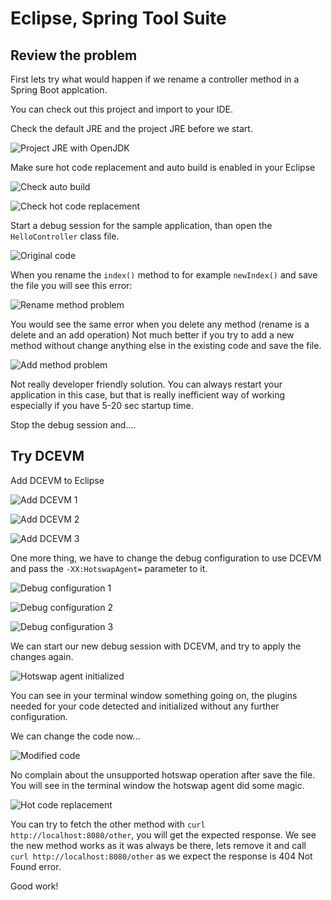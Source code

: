 # Eclipse, Spring Tool Suite

## Review the problem

First lets try what would happen if we rename a controller method in a Spring Boot applcation.

You can check out this project and import to your IDE.

Check the default JRE and the project JRE before we start.

![Project JRE with OpenJDK](./ProjectJRE.png)

Make sure hot code replacement and auto build is enabled in your Eclipse

![Check auto build](./CheckAutoBuild.png)

![Check hot code replacement](./CheckHotCodeReplacement.png)

Start a debug session for the sample application, than open the `HelloController` class file.

![Original code](./OriginalCode.png)

When you rename the `index()` method to for example `newIndex()` and save the file you will see this error:

![Rename method problem](./RenameMethodProblem.png)

You would see the same error when you delete any method (rename is a delete and an add operation)
Not much better if you try to add a new method without change anything else in the existing code and save the file.

![Add method problem](./AddMethodProblem.png)

Not really developer friendly solution. You can always restart your application in this case, but that is
really inefficient way of working especially if you have 5-20 sec startup time.

Stop the debug session and....

## Try DCEVM

Add DCEVM to Eclipse

![Add DCEVM 1](./AddNewJRE-DCEVM-1.png)

![Add DCEVM 2](./AddNewJRE-DCEVM-2.png)

![Add DCEVM 3](./AddNewJRE-DCEVM-3.png)

One more thing, we have to change the debug configuration to use DCEVM and pass the `-XX:HotswapAgent=` parameter to it.

![Debug configuration 1](./DebugConfiguration-1.png)

![Debug configuration 2](./DebugConfiguration-2.png)

![Debug configuration 3](./DebugConfiguration-3.png)

We can start our new debug session with DCEVM, and try to apply the changes again.

![Hotswap agent initialized](./HotswapAgentPluginsInitialized.png)

You can see in your terminal window something going on, the plugins needed for your code detected and initialized without any further configuration.

We can change the code now...

![Modified code](./ModifiedCode.png)

No complain about the unsupported hotswap operation after save the file. You will see in the terminal window the hotswap agent did some magic.

![Hot code replacement](./HotCodeReplacement.png)

You can try to fetch the other method with `curl http://localhost:8080/other`, you will get the expected response.
We see the new method works as it was always be there, lets remove it and call `curl http://localhost:8080/other` as we expect the response is 404 Not Found error.

Good work!